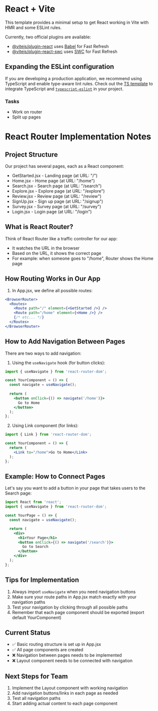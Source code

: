# React + Vite

This template provides a minimal setup to get React working in Vite with HMR and some ESLint rules.

Currently, two official plugins are available:

- [@vitejs/plugin-react](https://github.com/vitejs/vite-plugin-react/blob/main/packages/plugin-react/README.md) uses [Babel](https://babeljs.io/) for Fast Refresh
- [@vitejs/plugin-react-swc](https://github.com/vitejs/vite-plugin-react-swc) uses [SWC](https://swc.rs/) for Fast Refresh

## Expanding the ESLint configuration

If you are developing a production application, we recommend using TypeScript and enable type-aware lint rules. Check out the [TS template](https://github.com/vitejs/vite/tree/main/packages/create-vite/template-react-ts) to integrate TypeScript and [`typescript-eslint`](https://typescript-eslint.io) in your project.

### Tasks  
- Work on router
- Split up pages

# React Router Implementation Notes

## Project Structure
Our project has several pages, each as a React component:
- GetStarted.jsx - Landing page (at URL: "/")
- Home.jsx - Home page (at URL: "/home")
- Search.jsx - Search page (at URL: "/search")
- Explore.jsx - Explore page (at URL: "/explore")
- Review.jsx - Review page (at URL: "/review")
- SignUp.jsx - Sign up page (at URL: "/signup")
- Survey.jsx - Survey page (at URL: "/survey")
- Login.jsx - Login page (at URL: "/login")

## What is React Router?
Think of React Router like a traffic controller for our app:
- It watches the URL in the browser
- Based on the URL, it shows the correct page
- For example: when someone goes to "/home", Router shows the Home page

## How Routing Works in Our App
1. In App.jsx, we define all possible routes:
```jsx
<BrowserRouter>
  <Routes>
    <Route path="/" element={<GetStarted />} />
    <Route path="/home" element={<Home />} />
    {/* etc... */}
  </Routes>
</BrowserRouter>
```

## How to Add Navigation Between Pages
There are two ways to add navigation:

1. Using the `useNavigate` hook (for button clicks):
```jsx
import { useNavigate } from 'react-router-dom';

const YourComponent = () => {
  const navigate = useNavigate();
  
  return (
    <button onClick={() => navigate('/home')}>
      Go to Home
    </button>
  );
};
```

2. Using Link component (for links):
```jsx
import { Link } from 'react-router-dom';

const YourComponent = () => {
  return (
    <Link to="/home">Go to Home</Link>
  );
};
```

## Example: How to Connect Pages
Let's say you want to add a button in your page that takes users to the Search page:

```jsx
import React from 'react';
import { useNavigate } from 'react-router-dom';

const YourPage = () => {
  const navigate = useNavigate();

  return (
    <div>
      <h1>Your Page</h1>
      <button onClick={() => navigate('/search')}>
        Go to Search
      </button>
    </div>
  );
};
```

## Tips for Implementation
1. Always import `useNavigate` when you need navigation buttons
2. Make sure your route paths in App.jsx match exactly with your navigation paths
3. Test your navigation by clicking through all possible paths
4. Remember that each page component should be exported (export default YourComponent)

## Current Status
- ✅ Basic routing structure is set up in App.jsx
- ✅ All page components are created
- ❌ Navigation between pages needs to be implemented
- ❌ Layout component needs to be connected with navigation

## Next Steps for Team
1. Implement the Layout component with working navigation
2. Add navigation buttons/links in each page as needed
3. Test all navigation paths
4. Start adding actual content to each page component